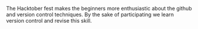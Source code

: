 The Hacktober fest makes the beginners more enthusiastic about the github and version control techniques.
By the sake of participating we learn version control and revise this skill.
